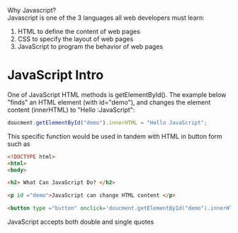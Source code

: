 Why Javascript?<br> Javascript is one of the 3 languages all web developers must learn:
1. HTML to define the content of web pages
2. CSS to specify the layout of web pages
3. JavaScript to program the behavior of web pages

# JavaScript Intro

One of JavaScript HTML methods is getElementById(). The example below "finds"  an HTML element (with id="demo"), and changes the element content (innerHTML) to "Hello :JavaScript":
```JavaScript
doucment.getElementById("demo").innerHTML = "Hello JavaScript";
```

This specific function would be used in tandem with HTML in button form such as 
```html
<!DOCTYPE html>
<html>
<body>

<h2> What Can JavaScript Do? </h2>

<p id ="demo">JavaScript can change HTML content </p>

<button type ="button" onclick='doucment.getElementById("demo").innerHTML = "Hello JavaScript!"'>Click me!</button>
```
JavaScript accepts both double and single quotes

